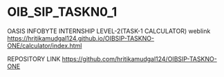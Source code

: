 # OIB_SIP_TASKN0_1
OASIS INFOBYTE INTERNSHIP
LEVEL-2(TASK-1 CALCULATOR) weblink
https://hritikamudgal124.github.io/OIBSIP-TASKNO-ONE/calculator/index.html

REPOSITORY LINK
https://github.com/hritikamudgal124/OIBSIP-TASKNO-ONE

